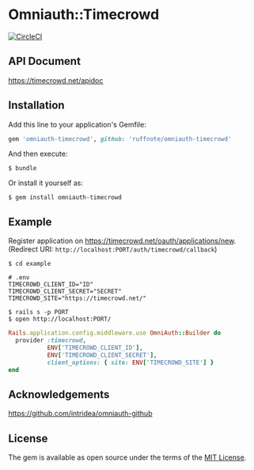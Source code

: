 # Omniauth::Timecrowd

[![CircleCI](https://circleci.com/gh/ruffnote/omniauth-timecrowd.svg?style=svg)](https://circleci.com/gh/ruffnote/omniauth-timecrowd)

## API Document

https://timecrowd.net/apidoc

## Installation

Add this line to your application's Gemfile:

```ruby
gem 'omniauth-timecrowd', github: 'ruffnote/omniauth-timecrowd'
```

And then execute:

    $ bundle

Or install it yourself as:

    $ gem install omniauth-timecrowd

## Example

Register application on https://timecrowd.net/oauth/applications/new.  
(Redirect URI: `http://localhost:PORT/auth/timecrowd/callback`)

```
$ cd example

# .env
TIMECROWD_CLIENT_ID="ID"
TIMECROWD_CLIENT_SECRET="SECRET"
TIMECROWD_SITE="https://timecrowd.net/"

$ rails s -p PORT
$ open http://localhost:PORT/
```

```ruby
Rails.application.config.middleware.use OmniAuth::Builder do
  provider :timecrowd,
           ENV['TIMECROWD_CLIENT_ID'],
           ENV['TIMECROWD_CLIENT_SECRET'],
           client_options: { site: ENV['TIMECROWD_SITE'] }
end
```

## Acknowledgements

https://github.com/intridea/omniauth-github

## License

The gem is available as open source under the terms of the [MIT License](http://opensource.org/licenses/MIT).

